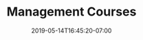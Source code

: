 ---
title: "Management Courses"
date: 2019-05-14T16:45:20-07:00
Description: "catalog"
Tags: []
Categories: []
courseType: "Management Courses"
courseInfo: 
 - title: "Manage for Success: Effective Utility Leadership Practices"
   desc: "This course stresses problem identification and solutions, working together as a team, communication, and motivation."
   img: "/img/courses/med/mfs.jpg"
   ceu: "4.5 CEUs (45 contact hours)"
   edition: "1st Edition, 2005"
   enroll: "$50 USD"
   manual: "$49 USD"
   detailbtn: "/operator-training/courses/correspondence-courses/management-courses/manage-for-success-effective-utility-leadership-practices"
   cartbtn: ""

 - title: "Utility Management"
   desc: "This course is designed to train managers to use sound business practices in managing a water utility."
   img: "/img/courses/med/um.jpg"
   ceu: "2 CEUs (20 contact hours)"
   edition: "2nd Edition, 2004"
   enroll: "$50 USD"
   manual: "$29 USD"
   detailbtn: "/operator-training/courses/correspondence-courses/management-courses/utility-management"
   cartbtn: ""

draft: false
---